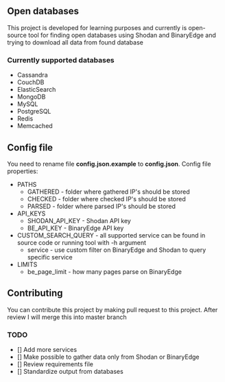 ## Open databases

This project is developed for learning purposes and currently is open-source tool for finding open databases using Shodan and BinaryEdge and trying to download all data from found database

### Currently supported databases

- Cassandra
- CouchDB
- ElasticSearch
- MongoDB
- MySQL
- PostgreSQL
- Redis
- Memcached

## Config file

You need to rename file **config.json.example** to **config.json**. Config file properties:
- PATHS
    - GATHERED - folder where gathered IP's should be stored
    - CHECKED - folder where checked IP's should be stored
    - PARSED - folder where parsed IP's should be stored
- API_KEYS
    - SHODAN_API_KEY - Shodan API key
    - BE_API_KEY - BinaryEdge API key
- CUSTOM_SEARCH_QUERY - all supported service can be found in source code or running tool with -h argument
    - service - use custom filter on BinaryEdge and Shodan to query specific service
- LIMITS
    - be_page_limit - how many pages parse on BinaryEdge

## Contributing

You can contribute this project by making pull request to this project. After review I will merge this into master branch

### TODO

- [] Add more services
- [] Make possible to gather data only from Shodan or BinaryEdge
- [] Review requirements file
- [] Standardize output from databases
